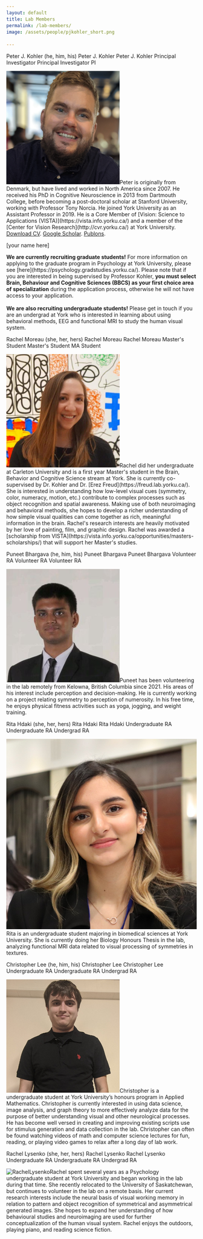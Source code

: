 ```yaml
---
layout: default
title: Lab Members
permalink: /lab-members/
image: /assets/people/pjkohler_short.png

---
```

<a class="box-head">
	<span class="wide alignleft">Peter J. Kohler (he, him, his)</span>
	<span class="mid alignleft">Peter J. Kohler</span>
	<span class="narrow alignleft">Peter J. Kohler</span>
	<span class="wide alignright">Principal Investigator</span>
	<span class="mid alignright">Principal Investigator</span>
	<span class="narrow alignright">PI</span>
</a>
<p class="box-body"><img class="small-round" src="/assets/people/pjkohler_short.png" alt="Peter">Peter is originally from Denmark, but have lived and worked in North America since 2007. He received his PhD in Cognitive Neuroscience in 2013 from Dartmouth College, before becoming a post-doctoral scholar at Stanford University, working with Professor Tony Norcia. He joined York University as an Assistant Professor in 2019. He is a Core Member of [Vision: Science to Applications (VISTA)](https://vista.info.yorku.ca/) and a member of the [Center for Vision Research](http://cvr.yorku.ca/) at York University. <a href="/assets/cv-pjkohler.pdf" target="_blank">Download CV</a>. <a href="https://scholar.google.com/citations?user=kV2t964AAAAJ&amp;hl=en" target="_blank">Google Scholar</a>. <a href="https://publons.com/author/1193872/peter-j-kohler#profile" target="_blank">Publons</a>.
</p>

<a class="box-head">[your name here]</a>
<p class="box-body"> 
<b>We are currently recruiting graduate students!</b> For more information on applying to the graduate program in Psychology at York University, please see [here](https://psychology.gradstudies.yorku.ca/). Please note that if you are interested in being supervised by Professor Kohler, <b>you must select Brain, Behaviour and Cognitive Sciences (BBCS) as your first choice area of specialization</b> during the application process, otherwise he will not have access to your application.<br><br><b>We are also recruiting undergraduate students!</b> Please get in touch if you are an undergrad at York who is interested in learning about using behavioral methods, EEG and functional MRI to study the human visual system.</p>

<a class="box-head">
	<span class="wide alignleft">Rachel Moreau (she, her, hers)</span>
	<span class="mid alignleft">Rachel Moreau</span>
	<span class="narrow alignleft">Rachel Moreau</span>
	<span class="wide alignright">Master's Student</span>
	<span class="mid alignright">Master's Student</span>
	<span class="narrow alignright">MA Student</span>
</a>
<p class="box-body"><img class="small-round" src="/assets/people/rmoreau.png" alt="RachelMoreau">Rachel did her undergraduate at Carleton University and is a first year Master's student in the Brain, Behavior and Cognitive Science stream at York. She is currently co-supervised by Dr. Kohler and Dr. [Erez Freud](https://freud.lab.yorku.ca/). She is interested in understanding how low-level visual cues (symmetry, color, numeracy, motion, etc.) contribute to complex processes such as object recognition and spatial awareness. Making use of both neuroimaging and behavioral methods, she hopes to develop a richer understanding of how simple visual qualities can come together as rich, meaningful information in the brain. Rachel's research interests are heavily motivated by her love of painting, film, and graphic design. Rachel was awarded a [scholarship from VISTA](https://vista.info.yorku.ca/opportunities/masters-scholarships/) that will support her Master's studies. 
</p>

<a class="box-head">
	<span class="wide alignleft">Puneet Bhargava (he, him, his)</span>
	<span class="mid alignleft">Puneet Bhargava</span>
	<span class="narrow alignleft">Puneet Bhargava</span>
	<span class="wide alignright">Volunteer RA</span>
	<span class="mid alignright">Volunteer RA</span>
	<span class="narrow alignright">Volunteer RA</span>
</a>
<p class="box-body"><img class="small-round" src="/assets/people/pbhargava.png" alt="PuneetBhargava">Puneet has been volunteering in the lab remotely from Kelowna, British Columbia since 2021. His areas of his interest include perception and decision-making. He is currently working on a project relating symmetry to perception of numerosity. In his free time, he enjoys physical fitness activities such as yoga, jogging, and weight training.</p>

<a class="box-head">
	<span class="wide alignleft">Rita Hdaki (she, her, hers)</span>
	<span class="mid alignleft">Rita Hdaki</span>
	<span class="narrow alignleft">Rita Hdaki</span>
	<span class="wide alignright">Undergraduate RA</span>
	<span class="mid alignright">Undergraduate RA</span>
	<span class="narrow alignright">Undergrad RA</span>
</a>
<p class="box-body"><img class="small-round" src="/assets/people/rhdaki.png" alt="RitaHdaki">Rita is an undergraduate student majoring in biomedical sciences at York University. She is currently doing her Biology Honours Thesis in the lab, analyzing functional MRI data related to visual processing of symmetries in textures.  
</p>

<a class="box-head">
	<span class="wide alignleft">Christopher Lee (he, him, his)</span>
	<span class="mid alignleft">Christopher Lee</span>
	<span class="narrow alignleft">Christopher Lee</span>
	<span class="wide alignright">Undergraduate RA</span>
	<span class="mid alignright">Undergraduate RA</span>
	<span class="narrow alignright">Undergrad RA</span>
</a>
<p class="box-body"><img class="small-round" src="/assets/people/clee.png" alt="ChristopherLee">Christopher is a undergraduate student at York University’s honours program in Applied Mathematics. Christopher is currently interested in using data science, image analysis, and graph theory to more effectively analyze data for the purpose of better understanding visual and other neurological processes. He has become well versed in creating and improving existing scripts use for stimulus generation and data collection in the lab. Christopher can often be found watching videos of math and computer science lectures for fun, reading, or playing video games to relax after a long day of lab work.
</p>

<a class="box-head">
	<span class="wide alignleft">Rachel Lysenko (she, her, hers)</span>
	<span class="mid alignleft">Rachel Lysenko</span>
	<span class="narrow alignleft">Rachel Lysenko</span>
	<span class="wide alignright">Undergraduate RA</span>
	<span class="mid alignright">Undergraduate RA</span>
	<span class="narrow alignright">Undergrad RA</span>
</a>
<p class="box-body"><img class="small-round" src="/assets/people/rlysenko.png" alt="RachelLysenko">Rachel spent several years as a Psychology undergraduate student at York University and began working in the lab during that time. She recently relocated to the University of Saskatchewan, but continues to volunteer in the lab on a remote basis. Her current research interests include the neural basis of visual working memory in relation to pattern and object recognition of symmetrical and asymmetrical generated images. She hopes to expand her understanding of how behavioural studies and neuroimaging are used for further conceptualization of the human visual system. Rachel enjoys the outdoors, playing piano, and reading science fiction.
</p>

<!-- 
<a class="box-head">
	<span class="wide alignleft">Linda Godley (she, her, hers)</span>
	<span class="mid alignleft">Linda Godley</span>
	<span class="narrow alignleft">Linda Godley</span>
	<span class="wide alignright">Undergraduate RA</span>
	<span class="mid alignright">Undergraduate RA</span>
	<span class="narrow alignright">Undergrad RA</span>
</a>
<p class="box-body"><img class="small-round" src="/assets/people/lgodley.png" alt="LindaGodley">Linda is in her third year of undergraduate studies in the specialized honours Cognitive Science program at York University, with a special interest in Psychology. She is interested in examining and better understanding the visual system of the brain through fMRI technology, how it processes different types of visual inputs, and the neural architectures underlying these processes. In her free time, Linda enjoys writing, practicing calligraphy, and playing her ukulele. 
</p>
<a class="box-head">
	<span class="wide alignleft">Andreja Stajduhar (she, her, hers)</span>
	<span class="mid alignleft">Andreja Stajduhar</span>
	<span class="narrow alignleft">Andreja Stajduhar</span>
	<span class="wide alignright">Undergraduate RA</span>
	<span class="mid alignright">Undergraduate RA</span>
	<span class="narrow alignright">Undergrad RA</span>
</a>
<p class="box-body"><img class="small-round" src="/assets/people/astajduhar.png" alt="AndrejaStajduhar">Andreja is a fourth-year undergraduate student at York University’s specialized honours program in Psychology. Her current research interests includes using fMRI technology to explore shape sensitivity in the dorsal and ventral visual streams, as well as exploring how object symmetry is represented in the brain. Andreja has become an expert in collecting behavioral data that can supplement our experiments in the lab. When she is not doing science, she enjoys baking, cooking, and catching up on tv shows! 
</p> 
-->



